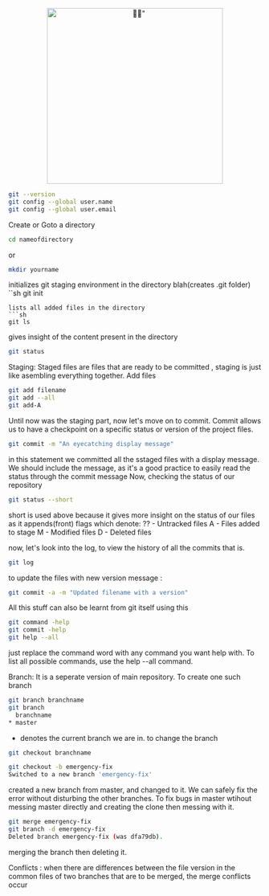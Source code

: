 <div align="center">
  <p align="center">
  <img src="https://git-scm.com/images/logos/downloads/Git-Logo-2Color.png?raw=true "Git"" width="350" title=🐱‍👤">
  
</p>

</div>

```sh
git --version
git config --global user.name
git config --global user.email
```
Create or Goto a directory
```sh
cd nameofdirectory 
```
or 
```sh
mkdir yourname   
```
initializes git staging environment in the directory blah(creates .git folder)
``sh
git init  
```
lists all added files in the directory
```sh
git ls  
```
gives insight of the content present in the directory
```sh
git status 
```
Staging:
Staged files are files that are ready to be committed , staging is just like asembling everything together.
Add files

```sh
git add filename
git add --all
git add-A
```
Until now was the staging part, now let's move on to commit.
Commit allows us to have a checkpoint on a specific status or version of the project files.
```sh
git commit -m "An eyecatching display message"
```
in this statement we committed all the sstaged files with a display message. We should include the message,
as it's a good practice to easily read the status through the commit message
Now, checking the status of our repository

```sh
git status --short
```
short is used above because it gives more insight on the status of our files as it appends(front) flags which denote:
?? - Untracked files
A - Files added to stage
M - Modified files
D - Deleted files

now, let's look into the log, to view the history of all the commits that is.
```sh
git log
```
to update the files with new version message :
```sh
git commit -a -m "Updated filename with a version"
```
All this stuff can also be learnt from git itself using this
```sh
git command -help
git commit -help
git help --all
```
just replace the command word with any command you want help with.
To list all possible commands, use the help --all command.

Branch: It is a seperate version of main repository. To create one such branch 
```sh
git branch branchname
git branch 
  branchname
* master
```
* denotes the current branch we are in. 
to change the branch

```sh
git checkout branchname
```
```sh
git checkout -b emergency-fix
Switched to a new branch 'emergency-fix'
```
 created a new branch from master, and changed to it. We can safely fix the error without disturbing the other branches. To fix bugs in master wtihout messing master directly and creating the clone then messing with it.
 
 ```sh
 git merge emergency-fix
 git branch -d emergency-fix
 Deleted branch emergency-fix (was dfa79db).
 ```
 merging the branch then deleting it.
 
 Conflicts :
 when there are differences between the file version in the common files of two branches that are to be merged, the merge conflicts occur
 ```sh
 ```
                    
                 
